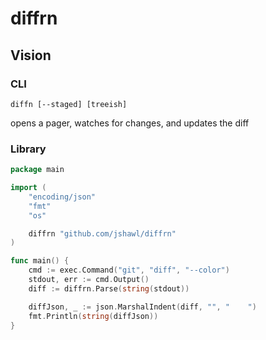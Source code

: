 # diffrn

## Vision

### CLI

```
diffn [--staged] [treeish]
```

opens a pager, watches for changes, and updates the diff

### Library

```go
package main

import (
    "encoding/json"
    "fmt"
    "os"

    diffrn "github.com/jshawl/diffrn"
)

func main() {
    cmd := exec.Command("git", "diff", "--color")
    stdout, err := cmd.Output()
    diff := diffrn.Parse(string(stdout))

    diffJson, _ := json.MarshalIndent(diff, "", "    ")
    fmt.Println(string(diffJson))
}
```
